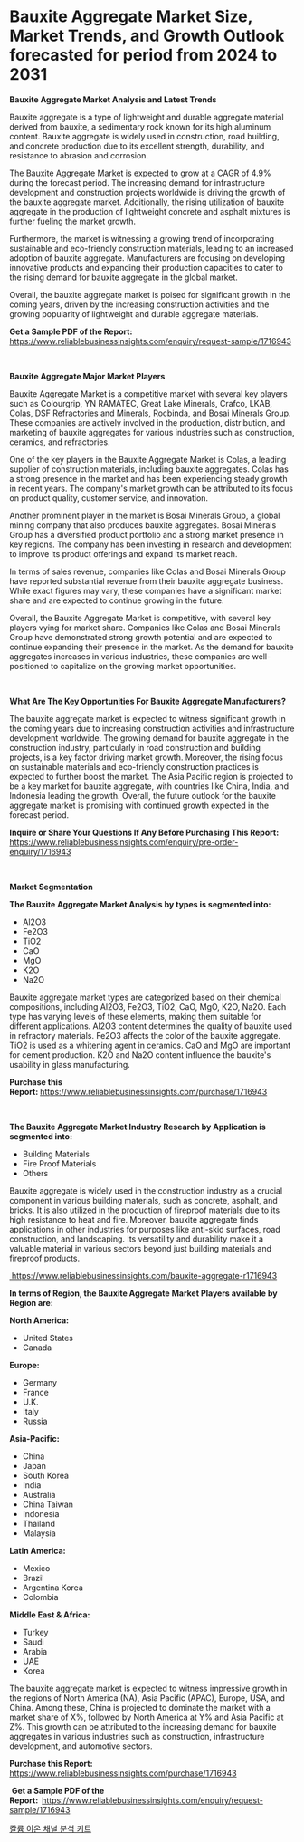 <p><h1>Bauxite Aggregate Market Size, Market Trends, and Growth Outlook forecasted for period from 2024 to 2031</h1></p><p><strong>Bauxite Aggregate Market Analysis and Latest Trends</strong></p>
<p><p>Bauxite aggregate is a type of lightweight and durable aggregate material derived from bauxite, a sedimentary rock known for its high aluminum content. Bauxite aggregate is widely used in construction, road building, and concrete production due to its excellent strength, durability, and resistance to abrasion and corrosion.</p><p>The Bauxite Aggregate Market is expected to grow at a CAGR of 4.9% during the forecast period. The increasing demand for infrastructure development and construction projects worldwide is driving the growth of the bauxite aggregate market. Additionally, the rising utilization of bauxite aggregate in the production of lightweight concrete and asphalt mixtures is further fueling the market growth.</p><p>Furthermore, the market is witnessing a growing trend of incorporating sustainable and eco-friendly construction materials, leading to an increased adoption of bauxite aggregate. Manufacturers are focusing on developing innovative products and expanding their production capacities to cater to the rising demand for bauxite aggregate in the global market.</p><p>Overall, the bauxite aggregate market is poised for significant growth in the coming years, driven by the increasing construction activities and the growing popularity of lightweight and durable aggregate materials.</p></p>
<p><strong>Get a Sample PDF of the Report:&nbsp;</strong> <a href="https://www.reliablebusinessinsights.com/enquiry/request-sample/1716943">https://www.reliablebusinessinsights.com/enquiry/request-sample/1716943</a></p>
<p>&nbsp;</p>
<p><strong>Bauxite Aggregate Major Market Players</strong></p>
<p><p>Bauxite Aggregate Market is a competitive market with several key players such as Colourgrip, YN RAMATEC, Great Lake Minerals, Crafco, LKAB, Colas, DSF Refractories and Minerals, Rocbinda, and Bosai Minerals Group. These companies are actively involved in the production, distribution, and marketing of bauxite aggregates for various industries such as construction, ceramics, and refractories.</p><p>One of the key players in the Bauxite Aggregate Market is Colas, a leading supplier of construction materials, including bauxite aggregates. Colas has a strong presence in the market and has been experiencing steady growth in recent years. The company's market growth can be attributed to its focus on product quality, customer service, and innovation.</p><p>Another prominent player in the market is Bosai Minerals Group, a global mining company that also produces bauxite aggregates. Bosai Minerals Group has a diversified product portfolio and a strong market presence in key regions. The company has been investing in research and development to improve its product offerings and expand its market reach.</p><p>In terms of sales revenue, companies like Colas and Bosai Minerals Group have reported substantial revenue from their bauxite aggregate business. While exact figures may vary, these companies have a significant market share and are expected to continue growing in the future.</p><p>Overall, the Bauxite Aggregate Market is competitive, with several key players vying for market share. Companies like Colas and Bosai Minerals Group have demonstrated strong growth potential and are expected to continue expanding their presence in the market. As the demand for bauxite aggregates increases in various industries, these companies are well-positioned to capitalize on the growing market opportunities.</p></p>
<p>&nbsp;</p>
<p><strong>What Are The Key Opportunities For Bauxite Aggregate Manufacturers?</strong></p>
<p><p>The bauxite aggregate market is expected to witness significant growth in the coming years due to increasing construction activities and infrastructure development worldwide. The growing demand for bauxite aggregate in the construction industry, particularly in road construction and building projects, is a key factor driving market growth. Moreover, the rising focus on sustainable materials and eco-friendly construction practices is expected to further boost the market. The Asia Pacific region is projected to be a key market for bauxite aggregate, with countries like China, India, and Indonesia leading the growth. Overall, the future outlook for the bauxite aggregate market is promising with continued growth expected in the forecast period.</p></p>
<p><strong>Inquire or Share Your Questions If Any Before Purchasing This Report:</strong> <a href="https://www.reliablebusinessinsights.com/enquiry/pre-order-enquiry/1716943">https://www.reliablebusinessinsights.com/enquiry/pre-order-enquiry/1716943</a></p>
<p>&nbsp;</p>
<p><strong>Market Segmentation</strong></p>
<p><strong>The Bauxite Aggregate Market Analysis by types is segmented into:</strong></p>
<p><ul><li>Al2O3</li><li>Fe2O3</li><li>TiO2</li><li>CaO</li><li>MgO</li><li>K2O</li><li>Na2O</li></ul></p>
<p><p>Bauxite aggregate market types are categorized based on their chemical compositions, including Al2O3, Fe2O3, TiO2, CaO, MgO, K2O, Na2O. Each type has varying levels of these elements, making them suitable for different applications. Al2O3 content determines the quality of bauxite used in refractory materials. Fe2O3 affects the color of the bauxite aggregate. TiO2 is used as a whitening agent in ceramics. CaO and MgO are important for cement production. K2O and Na2O content influence the bauxite's usability in glass manufacturing.</p></p>
<p><strong>Purchase this Report:&nbsp;</strong><a href="https://www.reliablebusinessinsights.com/purchase/1716943">https://www.reliablebusinessinsights.com/purchase/1716943</a></p>
<p>&nbsp;</p>
<p><strong>The Bauxite Aggregate Market Industry Research by Application is segmented into:</strong></p>
<p><ul><li>Building Materials</li><li>Fire Proof Materials</li><li>Others</li></ul></p>
<p><p>Bauxite aggregate is widely used in the construction industry as a crucial component in various building materials, such as concrete, asphalt, and bricks. It is also utilized in the production of fireproof materials due to its high resistance to heat and fire. Moreover, bauxite aggregate finds applications in other industries for purposes like anti-skid surfaces, road construction, and landscaping. Its versatility and durability make it a valuable material in various sectors beyond just building materials and fireproof products.</p></p>
<p><a href="https://www.reliablebusinessinsights.com/bauxite-aggregate-r1716943">&nbsp;https://www.reliablebusinessinsights.com/bauxite-aggregate-r1716943</a></p>
<p><strong>In terms of Region, the Bauxite Aggregate Market Players available by Region are:</strong></p>
<p>
    <p> <strong> North America: </strong>
        <ul>
            <li>United States</li>
            <li>Canada</li>
        </ul>
        </p> 
    <p> <strong> Europe: </strong>
        <ul>
            <li>Germany</li>
            <li>France</li>
            <li>U.K.</li>
            <li>Italy</li>
            <li>Russia</li>
        </ul>
        </p> 
    <p> <strong> Asia-Pacific: </strong>
        <ul>
            <li>China</li>
            <li>Japan</li>
            <li>South Korea</li>
            <li>India</li>
            <li>Australia</li>
            <li>China Taiwan</li>
            <li>Indonesia</li>
            <li>Thailand</li>
            <li>Malaysia</li>
        </ul>
        </p> 
    <p> <strong> Latin America: </strong>
        <ul>
            <li>Mexico</li>
            <li>Brazil</li>
            <li>Argentina Korea</li>
            <li>Colombia</li>
        </ul>
        </p> 
    <p> <strong> Middle East & Africa: </strong>
        <ul>
            <li>Turkey</li>
            <li>Saudi</li>
            <li>Arabia</li>
            <li>UAE</li>
            <li>Korea</li>
        </ul>
    </p>
    </p>
<p><p>The bauxite aggregate market is expected to witness impressive growth in the regions of North America (NA), Asia Pacific (APAC), Europe, USA, and China. Among these, China is projected to dominate the market with a market share of X%, followed by North America at Y% and Asia Pacific at Z%. This growth can be attributed to the increasing demand for bauxite aggregates in various industries such as construction, infrastructure development, and automotive sectors.</p></p>
<p><strong>Purchase this Report: </strong><a href="https://www.reliablebusinessinsights.com/purchase/1716943">https://www.reliablebusinessinsights.com/purchase/1716943</a></p>
<p>&nbsp;<strong>Get a Sample PDF of the Report:&nbsp;&nbsp;</strong><a href="https://www.reliablebusinessinsights.com/enquiry/request-sample/1716943">https://www.reliablebusinessinsights.com/enquiry/request-sample/1716943</a></p>
<p><strong></strong></p>
<p><p><a href="https://github.com/Evans21Bill/Market-Research-Report-List-1/blob/main/6995311101640.md">칼륨 이온 채널 분석 키트</a></p></p>